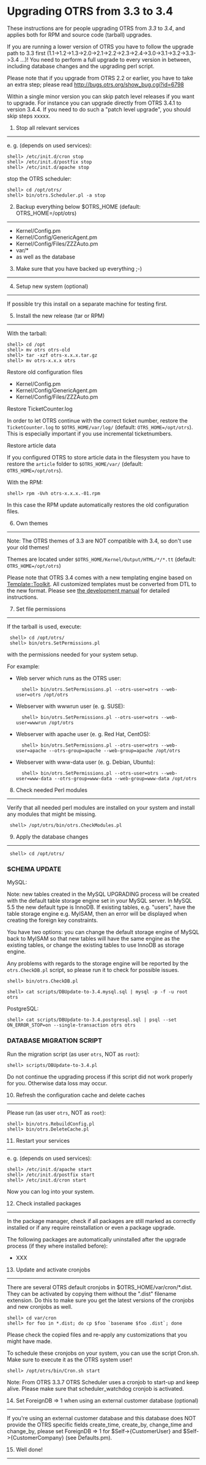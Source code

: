 Upgrading OTRS from 3.3 to 3.4
==============================

These instructions are for people upgrading OTRS from *3.3* to *3.4*,
and applies both for RPM and source code (tarball) upgrades.

If you are running a lower version of OTRS you have to follow the upgrade path
to 3.3 first (1.1->1.2->1.3->2.0->2.1->2.2->2.3->2.4->3.0->3.1->3.2->3.3->3.4 ...)!
You need to perform a full upgrade to every version in between, including
database changes and the upgrading perl script.

Please note that if you upgrade from OTRS 2.2 or earlier, you have to
take an extra step; please read http://bugs.otrs.org/show_bug.cgi?id=6798

Within a single minor version you can skip patch level releases if you want to
upgrade. For instance you can upgrade directly from OTRS 3.4.1 to version
3.4.4. If you need to do such a "patch level upgrade", you should skip steps
xxxxx.


1. Stop all relevant services
-----------------------------

e. g. (depends on used services):

    shell> /etc/init.d/cron stop
    shell> /etc/init.d/postfix stop
    shell> /etc/init.d/apache stop

stop the OTRS scheduler:

    shell> cd /opt/otrs/
    shell> bin/otrs.Scheduler.pl -a stop

2. Backup everything below $OTRS_HOME (default: OTRS_HOME=/opt/otrs)
--------------------------------------------------------------------

- Kernel/Config.pm
- Kernel/Config/GenericAgent.pm
- Kernel/Config/Files/ZZZAuto.pm
- var/*
- as well as the database


3. Make sure that you have backed up everything ;-)
---------------------------------------------------


4. Setup new system (optional)
------------------------------

If possible try this install on a separate machine for testing first.


5. Install the new release (tar or RPM)
---------------------------------------

With the tarball:

    shell> cd /opt
    shell> mv otrs otrs-old
    shell> tar -xzf otrs-x.x.x.tar.gz
    shell> mv otrs-x.x.x otrs

Restore old configuration files

- Kernel/Config.pm
- Kernel/Config/GenericAgent.pm
- Kernel/Config/Files/ZZZAuto.pm

Restore TicketCounter.log

In order to let OTRS continue with the correct ticket number, restore the `TicketCounter.log` to
`$OTRS_HOME/var/log/` (default: `OTRS_HOME=/opt/otrs`). This is especially important if you use incremental ticketnumbers.

Restore article data

If you configured OTRS to store article data in the filesystem you have to restore the `article` folder to `$OTRS_HOME/var/` (default: `OTRS_HOME=/opt/otrs`).


With the RPM:

    shell> rpm -Uvh otrs-x.x.x.-01.rpm

In this case the RPM update automatically restores the old configuration files.


6. Own themes
-------------

Note: The OTRS themes of 3.3 are NOT compatible with 3.4, so don't use your old themes!

Themes are located under `$OTRS_HOME/Kernel/Output/HTML/*/*.tt` (default: `OTRS_HOME=/opt/otrs`)

Please note that OTRS 3.4 comes with a new templating engine based on
[Template::Toolkit](http://www.template-toolkit.org). All customized templates must be converted from
DTL to the new format. Please see
[the development manual](http://otrs.github.io/doc/manual/developer/3.4/en/html/package-porting.html#package-porting-template-engine)
for detailed instructions.


7. Set file permissions
-----------------------

If the tarball is used, execute:

     shell> cd /opt/otrs/
     shell> bin/otrs.SetPermissions.pl

with the permissions needed for your system setup.


For example:

- Web server which runs as the OTRS user:

        shell> bin/otrs.SetPermissions.pl --otrs-user=otrs --web-user=otrs /opt/otrs

- Webserver with wwwrun user (e. g. SUSE):

        shell> bin/otrs.SetPermissions.pl --otrs-user=otrs --web-user=wwwrun /opt/otrs

- Webserver with apache user (e. g. Red Hat, CentOS):

        shell> bin/otrs.SetPermissions.pl --otrs-user=otrs --web-user=apache --otrs-group=apache --web-group=apache /opt/otrs

- Webserver with www-data user (e. g. Debian, Ubuntu):

        shell> bin/otrs.SetPermissions.pl --otrs-user=otrs --web-user=www-data --otrs-group=www-data --web-group=www-data /opt/otrs


8. Check needed Perl modules
----------------------------

Verify that all needed perl modules are installed on your system and install
any modules that might be missing.

     shell> /opt/otrs/bin/otrs.CheckModules.pl


9. Apply the database changes
-----------------------------

     shell> cd /opt/otrs/


### SCHEMA UPDATE

MySQL:

 Note: new tables created in the MySQL UPGRADING process will be created with the
 default table storage engine set in your MySQL server.
 In MySQL 5.5 the new default type is InnoDB.
 If existing tables, e.g. "users", have the table storage engine e.g. MyISAM,
 then an error will be displayed when creating the foreign key constraints.

 You have two options: you can change the default storage engine of MySQL back to MyISAM
 so that new tables will have the same engine as the existing tables,
 or change the existing tables to use InnoDB as storage engine.

 Any problems with regards to the storage engine will be reported by the
 `otrs.CheckDB.pl` script, so please run it to check for possible issues.

    shell> bin/otrs.CheckDB.pl

    shell> cat scripts/DBUpdate-to-3.4.mysql.sql | mysql -p -f -u root otrs

PostgreSQL:

    shell> cat scripts/DBUpdate-to-3.4.postgresql.sql | psql --set ON_ERROR_STOP=on --single-transaction otrs otrs


 ### DATABASE MIGRATION SCRIPT

 Run the migration script (as user `otrs`, NOT as `root`):

    shell> scripts/DBUpdate-to-3.4.pl

 Do not continue the upgrading process if this script did not work properly for you.
 Otherwise data loss may occur.


10. Refresh the configuration cache and delete caches
-----------------------------------------------------

Please run (as user `otrs`, NOT as `root`):

    shell> bin/otrs.RebuildConfig.pl
    shell> bin/otrs.DeleteCache.pl


11. Restart your services
-------------------------

e. g. (depends on used services):

    shell> /etc/init.d/apache start
    shell> /etc/init.d/postfix start
    shell> /etc/init.d/cron start

Now you can log into your system.


12. Check installed packages
----------------------------

In the package manager, check if all packages are still marked as
correctly installed or if any require reinstallation or even a package upgrade.

The following packages are automatically uninstalled after the upgrade process (if they where
installed before):

- XXX

13. Update and activate cronjobs
--------------------------------

There are several OTRS default cronjobs in $OTRS_HOME/var/cron/*.dist.
They can be activated by copying them without the ".dist" filename extension.
Do this to make sure you get the latest versions of the cronjobs and new cronjobs
as well.

    shell> cd var/cron
    shell> for foo in *.dist; do cp $foo `basename $foo .dist`; done

Please check the copied files and re-apply any customizations that you might have made.

To schedule these cronjobs on your system, you can use the script Cron.sh.
Make sure to execute it as the OTRS system user!

    shell> /opt/otrs/bin/Cron.sh start

Note: From OTRS 3.3.7 OTRS Scheduler uses a cronjob to start-up and keep alive. Please make sure
that scheduler_watchdog cronjob is activated.

14. Set ForeignDB => 1 when using an external customer database (optional)
--------------

If you're using an external customer database and this database does NOT provide the OTRS specific fields
create_time, create_by, change_time and change_by, please set ForeignDB => 1 for $Self->{CustomerUser} and
$Self->{CustomerCompany} (see Defaults.pm).

15. Well done!
--------------
